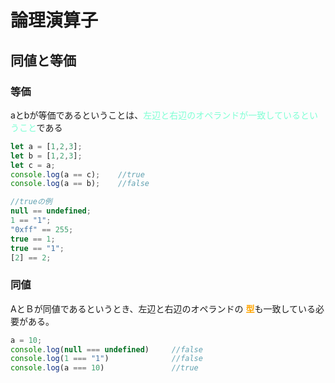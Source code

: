 # 論理演算子

## 同値と等価

### 等価

aとbが等価であるということは、<font color = "Aquamarine">左辺と右辺のオペランドが一致しているということ</font>である

```javascript
let a = [1,2,3];
let b = [1,2,3];
let c = a;
console.log(a == c);    //true
console.log(a == b);    //false

//trueの例
null == undefined;
1 == "1";
"0xff" == 255;
true == 1;
true == "1";
[2] == 2;
```

### 同値

AとＢが同値であるというとき、左辺と右辺のオペランドの <font color = "Orange">**型**</font>も一致している必要がある。

```javascript
a = 10;
console.log(null === undefined)     //false
console.log(1 === "1")              //false
console.log(a === 10)               //true
```
